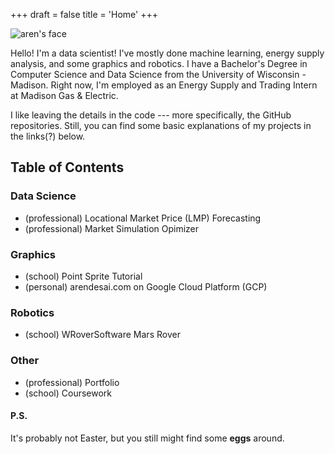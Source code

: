 +++
draft = false
title = 'Home'
+++

<link rel="stylesheet" href="style.css">

<img src="face.jpeg" alt="aren's face">

<newline></newline>

<p>Hello! I'm a data scientist! I've mostly done machine learning, energy supply analysis, and some graphics and robotics. I have a Bachelor's Degree in Computer Science and Data Science from the University of Wisconsin - Madison. Right now, I'm employed as an Energy Supply and Trading Intern at Madison Gas & Electric. </p>

I like leaving the details in the code --- more specifically, the GitHub repositories. Still, you can find some basic explanations of my projects in the links(?) below. 

## Table of Contents

### Data Science

- (professional) Locational Market Price (LMP) Forecasting
- (professional) Market Simulation Opimizer

### Graphics

- (school) Point Sprite Tutorial
- (personal) arendesai.com on Google Cloud Platform (GCP)

### Robotics

- (school) WRoverSoftware Mars Rover

### Other

- (professional) Portfolio
- (school) Coursework

#### P.S.
It's probably not Easter, but you still might find some <strong>eggs</strong> around. 
